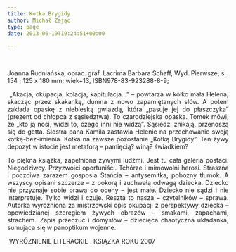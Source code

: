 ```yaml
---
title: Kotka Brygidy
author: Michał Zając
type: page
date: 2013-06-19T19:24:51+00:00

---
```

&nbsp;

Joanna Rudniańska, oprac. graf. Lacrima Barbara Schaff, Wyd. Pierwsze, s. 154 ; 125 x 180 mm; wiek+13, ISBN978-83-923288-8-9;

<p style="text-align: justify;">
   „Akacja, okupacja, kolacja, kapitulacja…” – powtarza w kółko mała Helena, skacząc przez skakankę, dumna z nowo zapamiętanych słów. A potem zakłada opaskę z niebieską gwiazdą, która „pasuje jej do płaszczyka” (prezent od chłopca z sąsiedztwa). To czarodziejska opaska. Tomek mówi, że „kto ją nosi, widzi to, czego inni nie widzą”. Sąsiedzi znikają, przenoszą się do getta. Siostra pana Kamila zastawia Helenie na przechowanie swoją kotkę-bez-imienia. Kotka na zawsze pozostanie „Kotką Brygidy”. Ten żywy depozyt w istocie jest metaforą – pamięcią? winą? świadkiem?
</p>

<p style="text-align: justify;">
  To piękna książka, zapełniona żywymi ludźmi. Jest tu cała galeria postaci: Niegodziwcy. Przyzwoici oportuniści. Tchórze i mimowolni herosi. Straszna i poczciwa zarazem gosposia Stańcia – antysemitka, pobożny tłumok. A wszyscy opisani szczerze – z pokorą i zuchwałą odwagą dziecka. Dziecko nie przyznaje sobie prawa do oceny – jest małe. Dziecko nie sądzi i nie interpretuje. Tylko widzi i czuje. Reszta to nasza – czytelników – sprawa. Autorka wyróżniona za mistrzowski opis okupacji z perspektywy dziecka – opowiedzianej szeregiem żywych obrazów &#8211; smakami, zapachami, strachem…Zapis przeczuć i domysłów – dziecięca chaotyczna układanka, sumująca się w panoptikum wojenne.
</p>

 WYRÓZNIENIE LITERACKIE . KSIĄZKA ROKU 2007